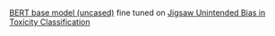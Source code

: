 [BERT base model (uncased)](https://huggingface.co/bert-base-uncased) fine tuned on [Jigsaw Unintended Bias in Toxicity Classification](https://www.kaggle.com/c/jigsaw-unintended-bias-in-toxicity-classification)